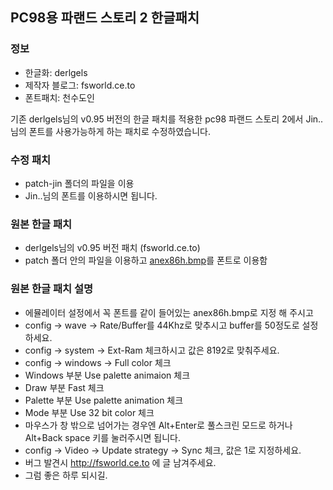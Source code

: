 ## PC98용 파랜드 스토리 2 한글패치
### 정보
* 한글화: derlgels
* 제작자 블로그: fsworld.ce.to
* 폰트패치: 천수도인

기존 derlgels님의 v0.95 버전의 한글 패치를 적용한 pc98 파랜드 스토리 2에서 Jin..님의 폰트를 사용가능하게 하는 패치로 수정하였습니다.

### 수정 패치
* patch-jin 폴더의 파일을 이용
* Jin..님의 폰트를 이용하시면 됩니다.

### 원본 한글 패치
* derlgels님의 v0.95 버전 패치 (fsworld.ce.to)
* patch 폴더 안의 파일을 이용하고 [anex86h.bmp](https://github.com/ybaik/pc98-ko-patch/blob/main/patches/Farland%20Story%201/anex86h.bmp)를 폰트로 이용함

### 원본 한글 패치 설명
* 에뮬레이터 설정에서 꼭 폰트를 같이 들어있는 anex86h.bmp로 지정 해 주시고
* config -> wave -> Rate/Buffer를 44Khz로 맞추시고 buffer를 50정도로 설정하세요.
* config -> system -> Ext-Ram 체크하시고 값은 8192로 맞춰주세요.
* config -> windows -> Full color 체크
* Windows 부분 Use palette animaion 체크
* Draw 부분 Fast 체크
* Palette 부분 Use palette animation 체크
* Mode 부분 Use 32 bit color 체크
* 마우스가 창 밖으로 넘어가는 경우엔 Alt+Enter로 풀스크린 모드로 하거나 Alt+Back space 키를 눌러주시면 됩니다.
* config -> Video -> Update strategy -> Sync 체크, 값은 1로 지정하세요.
* 버그 발견시 http://fsworld.ce.to 에 글 남겨주세요.
* 그럼 좋은 하루 되시길.
